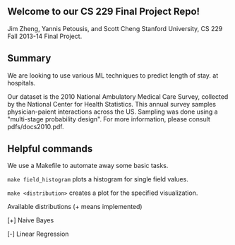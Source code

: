 Welcome to our CS 229 Final Project Repo! 
---

Jim Zheng, Yannis Petousis, and Scott Cheng
Stanford University, CS 229 Fall 2013-14 Final Project. 

Summary
---

We are looking to use various ML techniques to predict length of stay. 
at hospitals. 

Our dataset is the 2010 National Ambulatory
Medical Care Survey, collected by the National Center for Health
Statistics. This annual survey samples physician-paient interactions across
the US. Sampling was done using a "multi-stage probability design". For more information, please consult pdfs/docs2010.pdf.

Helpful commands
---

We use a Makefile to automate away some basic tasks.

`make field_histogram` plots a histogram for single field values. 

`make <distribution>` creates a plot for the specified visualization.

Available distributions (+ means implemented)

[+] Naive Bayes

[-] Linear Regression
